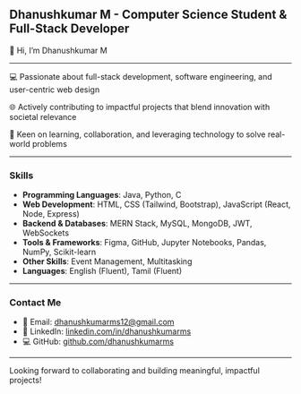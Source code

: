 **Dhanushkumar M - Computer Science Student & Full-Stack Developer**
---

👋 Hi, I’m Dhanushkumar M  

---

💻 Passionate about full-stack development, software engineering, and user-centric web design  

🌐 Actively contributing to impactful projects that blend innovation with societal relevance  

🤝 Keen on learning, collaboration, and leveraging technology to solve real-world problems  

---

### **Skills**

- **Programming Languages**: Java, Python, C  
- **Web Development**: HTML, CSS (Tailwind, Bootstrap), JavaScript (React, Node, Express)  
- **Backend & Databases**: MERN Stack, MySQL, MongoDB, JWT, WebSockets  
- **Tools & Frameworks**: Figma, GitHub, Jupyter Notebooks, Pandas, NumPy, Scikit-learn  
- **Other Skills**: Event Management, Multitasking  
- **Languages**: English (Fluent), Tamil (Fluent)  

---

### **Contact Me**

- 📧 Email: [dhanushkumarms12@gmail.com](mailto:dhanushkumarms12@gmail.com)  
- 💼 LinkedIn: [linkedin.com/in/dhanushkumarms](https://www.linkedin.com/in/dhanushkumarms/)  
- 💻 GitHub: [github.com/dhanushkumarms](https://github.com/dhanushkumarms)  

---

Looking forward to collaborating and building meaningful, impactful projects!
